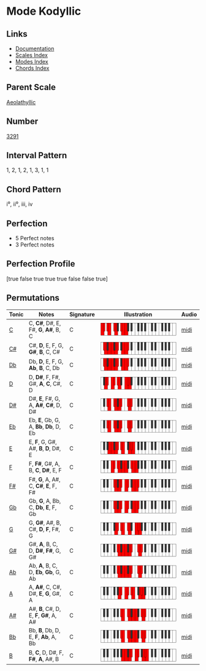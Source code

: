 # Mode Kodyllic

## Links

- [Documentation](README.md)
- [Scales Index](Scales.md)
- [Modes Index](Modes.md)
- [Chords Index](Chords.md)

## Parent Scale

[Aeolathyllic](ScaleAeolathyllic.md)

## Number

[3291](https://ianring.com/musictheory/scales/3291)

## Interval Pattern

1, 2, 1, 2, 1, 3, 1, 1

## Chord Pattern

i⁰, ii⁰, iii, iv

## Perfection

- 5 Perfect notes
- 3 Perfect notes

## Perfection Profile

[true false true true true false false true]

## Permutations

| Tonic | Notes | Signature | Illustration | Audio |
|-------|-------|-----------|--------------|-------|
| [C](ModeCNaturalKodyllic.md) | C, **C#**, D#, E, F#, **G**, **A#**, B, C | C | ![CNaturalKodyllic](ModeCNaturalKodyllic.png) | [midi](https://github.com/edipermadi/music/blob/main/docs/ModeCNaturalKodyllic.mid?raw=true) |
| [C#](ModeCSharpKodyllic.md) | C#, **D**, E, F, G, **G#**, **B**, C, C# | C | ![CSharpKodyllic](ModeCSharpKodyllic.png) | [midi](https://github.com/edipermadi/music/blob/main/docs/ModeCSharpKodyllic.mid?raw=true) |
| [Db](ModeDFlatKodyllic.md) | Db, **D**, E, F, G, **Ab**, **B**, C, Db | C | ![DFlatKodyllic](ModeDFlatKodyllic.png) | [midi](https://github.com/edipermadi/music/blob/main/docs/ModeDFlatKodyllic.mid?raw=true) |
| [D](ModeDNaturalKodyllic.md) | D, **D#**, F, F#, G#, **A**, **C**, C#, D | C | ![DNaturalKodyllic](ModeDNaturalKodyllic.png) | [midi](https://github.com/edipermadi/music/blob/main/docs/ModeDNaturalKodyllic.mid?raw=true) |
| [D#](ModeDSharpKodyllic.md) | D#, **E**, F#, G, A, **A#**, **C#**, D, D# | C | ![DSharpKodyllic](ModeDSharpKodyllic.png) | [midi](https://github.com/edipermadi/music/blob/main/docs/ModeDSharpKodyllic.mid?raw=true) |
| [Eb](ModeEFlatKodyllic.md) | Eb, **E**, Gb, G, A, **Bb**, **Db**, D, Eb | C | ![EFlatKodyllic](ModeEFlatKodyllic.png) | [midi](https://github.com/edipermadi/music/blob/main/docs/ModeEFlatKodyllic.mid?raw=true) |
| [E](ModeENaturalKodyllic.md) | E, **F**, G, G#, A#, **B**, **D**, D#, E | C | ![ENaturalKodyllic](ModeENaturalKodyllic.png) | [midi](https://github.com/edipermadi/music/blob/main/docs/ModeENaturalKodyllic.mid?raw=true) |
| [F](ModeFNaturalKodyllic.md) | F, **F#**, G#, A, B, **C**, **D#**, E, F | C | ![FNaturalKodyllic](ModeFNaturalKodyllic.png) | [midi](https://github.com/edipermadi/music/blob/main/docs/ModeFNaturalKodyllic.mid?raw=true) |
| [F#](ModeFSharpKodyllic.md) | F#, **G**, A, A#, C, **C#**, **E**, F, F# | C | ![FSharpKodyllic](ModeFSharpKodyllic.png) | [midi](https://github.com/edipermadi/music/blob/main/docs/ModeFSharpKodyllic.mid?raw=true) |
| [Gb](ModeGFlatKodyllic.md) | Gb, **G**, A, Bb, C, **Db**, **E**, F, Gb | C | ![GFlatKodyllic](ModeGFlatKodyllic.png) | [midi](https://github.com/edipermadi/music/blob/main/docs/ModeGFlatKodyllic.mid?raw=true) |
| [G](ModeGNaturalKodyllic.md) | G, **G#**, A#, B, C#, **D**, **F**, F#, G | C | ![GNaturalKodyllic](ModeGNaturalKodyllic.png) | [midi](https://github.com/edipermadi/music/blob/main/docs/ModeGNaturalKodyllic.mid?raw=true) |
| [G#](ModeGSharpKodyllic.md) | G#, **A**, B, C, D, **D#**, **F#**, G, G# | C | ![GSharpKodyllic](ModeGSharpKodyllic.png) | [midi](https://github.com/edipermadi/music/blob/main/docs/ModeGSharpKodyllic.mid?raw=true) |
| [Ab](ModeAFlatKodyllic.md) | Ab, **A**, B, C, D, **Eb**, **Gb**, G, Ab | C | ![AFlatKodyllic](ModeAFlatKodyllic.png) | [midi](https://github.com/edipermadi/music/blob/main/docs/ModeAFlatKodyllic.mid?raw=true) |
| [A](ModeANaturalKodyllic.md) | A, **A#**, C, C#, D#, **E**, **G**, G#, A | C | ![ANaturalKodyllic](ModeANaturalKodyllic.png) | [midi](https://github.com/edipermadi/music/blob/main/docs/ModeANaturalKodyllic.mid?raw=true) |
| [A#](ModeASharpKodyllic.md) | A#, **B**, C#, D, E, **F**, **G#**, A, A# | C | ![ASharpKodyllic](ModeASharpKodyllic.png) | [midi](https://github.com/edipermadi/music/blob/main/docs/ModeASharpKodyllic.mid?raw=true) |
| [Bb](ModeBFlatKodyllic.md) | Bb, **B**, Db, D, E, **F**, **Ab**, A, Bb | C | ![BFlatKodyllic](ModeBFlatKodyllic.png) | [midi](https://github.com/edipermadi/music/blob/main/docs/ModeBFlatKodyllic.mid?raw=true) |
| [B](ModeBNaturalKodyllic.md) | B, **C**, D, D#, F, **F#**, **A**, A#, B | C | ![BNaturalKodyllic](ModeBNaturalKodyllic.png) | [midi](https://github.com/edipermadi/music/blob/main/docs/ModeBNaturalKodyllic.mid?raw=true) |
